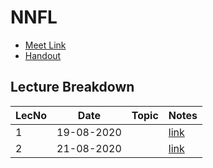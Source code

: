 # NNFL

- [Meet Link](https://meet.google.com/mbk-aoas-nwt)
- [Handout](https://drive.google.com/file/d/1zbE20HGpMU2F4wHcqOUXBFwCbC6-ObVI/view?usp=sharing)

## Lecture Breakdown

| LecNo | Date       | Topic | Notes                       |
| ----- | ---------- | ----- | --------------------------- |
| 1     | 19-08-2020 |       | [link](Lec1Aug19/README.md) |
| 2     | 21-08-2020 |       | [link](Lec2Aug21/README.md) |